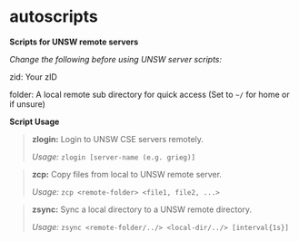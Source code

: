 # autoscripts

**Scripts for UNSW remote servers**

*Change the following before using UNSW server scripts:*

zid: Your zID

folder: A local remote sub directory for quick access (Set to `~/` for home or if unsure)

**Script Usage**

>**zlogin:** Login to UNSW CSE servers remotely.
>
>*Usage:* `zlogin [server-name (e.g. grieg)]`

>**zcp:** Copy files from local to UNSW remote server.
>
>*Usage:* `zcp <remote-folder> <file1, file2, ...>`

>**zsync:** Sync a local directory to a UNSW remote directory.
>
>*Usage:* `zsync <remote-folder/../> <local-dir/../> [interval{1s}]`
